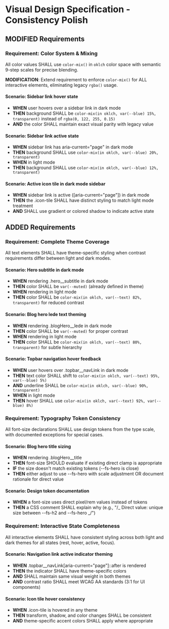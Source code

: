 # Visual Design Specification - Consistency Polish

## MODIFIED Requirements

### Requirement: Color System & Mixing

All color values SHALL use `color-mix()` in `oklch` color space with semantic 9-step scales for precise blending.

**MODIFICATION**: Extend requirement to enforce `color-mix()` for ALL interactive elements, eliminating legacy `rgba()` usage.

#### Scenario: Sidebar link hover state

- **WHEN** user hovers over a sidebar link in dark mode
- **THEN** background SHALL be `color-mix(in oklch, var(--blue) 15%, transparent)` instead of `rgba(0, 122, 255, 0.15)`
- **AND** the color SHALL maintain exact visual parity with legacy value

#### Scenario: Sidebar link active state

- **WHEN** sidebar link has aria-current="page" in dark mode
- **THEN** background SHALL use `color-mix(in oklch, var(--blue) 20%, transparent)`
- **WHEN** in light mode
- **THEN** background SHALL use `color-mix(in oklch, var(--blue) 12%, transparent)`

#### Scenario: Active icon tile in dark mode sidebar

- **WHEN** sidebar link is active ([aria-current="page"]) in dark mode
- **THEN** the .icon-tile SHALL have distinct styling to match light mode treatment
- **AND** SHALL use gradient or colored shadow to indicate active state

## ADDED Requirements

### Requirement: Complete Theme Coverage

All text elements SHALL have theme-specific styling when contrast requirements differ between light and dark modes.

#### Scenario: Hero subtitle in dark mode

- **WHEN** rendering .hero\_\_subtitle in dark mode
- **THEN** color SHALL be `var(--muted)` (already defined in theme)
- **WHEN** rendering in light mode
- **THEN** color SHALL be `color-mix(in oklch, var(--text) 82%, transparent)` for reduced contrast

#### Scenario: Blog hero lede text theming

- **WHEN** rendering .blogHero\_\_lede in dark mode
- **THEN** color SHALL be `var(--muted)` for proper contrast
- **WHEN** rendering in light mode
- **THEN** color SHALL be `color-mix(in oklch, var(--text) 80%, transparent)` for subtle hierarchy

#### Scenario: Topbar navigation hover feedback

- **WHEN** user hovers over .topbar\_\_navLink in dark mode
- **THEN** text color SHALL shift to `color-mix(in oklch, var(--text) 95%, var(--blue) 5%)`
- **AND** underline SHALL be `color-mix(in oklch, var(--blue) 90%, transparent)`
- **WHEN** in light mode
- **THEN** hover SHALL use `color-mix(in oklch, var(--text) 92%, var(--blue) 8%)`

### Requirement: Typography Token Consistency

All font-size declarations SHALL use design tokens from the type scale, with documented exceptions for special cases.

#### Scenario: Blog hero title sizing

- **WHEN** rendering .blogHero\_\_title
- **THEN** font-size SHOULD evaluate if existing direct clamp is appropriate
- **IF** the size doesn't match existing tokens (--fs-hero is close)
- **THEN** either adjust to use --fs-hero with scale adjustment OR document rationale for direct value

#### Scenario: Design token documentation

- **WHEN** a font-size uses direct pixel/rem values instead of tokens
- **THEN** a CSS comment SHALL explain why (e.g., "/_ Direct value: unique size between --fs-h2 and --fs-hero _/")

### Requirement: Interactive State Completeness

All interactive elements SHALL have consistent styling across both light and dark themes for all states (rest, hover, active, focus).

#### Scenario: Navigation link active indicator theming

- **WHEN** .topbar\_\_navLink[aria-current="page"]::after is rendered
- **THEN** the indicator SHALL have theme-specific colors
- **AND** SHALL maintain same visual weight in both themes
- **AND** contrast ratio SHALL meet WCAG AA standards (3:1 for UI components)

#### Scenario: Icon tile hover consistency

- **WHEN** .icon-tile is hovered in any theme
- **THEN** transform, shadow, and color changes SHALL be consistent
- **AND** theme-specific accent colors SHALL apply where appropriate
